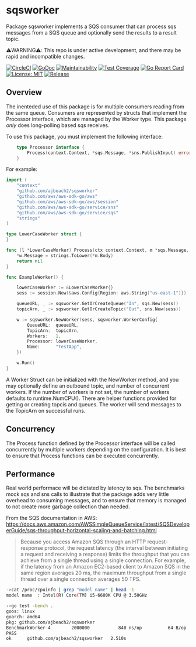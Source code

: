 # sqsworker 
Package sqsworker implements a SQS consumer that can process sqs messages from a SQS queue and optionally send the results to a result topic.

⚠️WARNING⚠️: This repo is under active development, and there may be rapid and incompatible changes.
 

[![CircleCI](https://circleci.com/gh/ajbeach2/sqsworker/tree/master.svg?style=svg)](https://circleci.com/gh/ajbeach2/sqsworker/tree/master)
[![GoDoc](https://godoc.org/github.com/ajbeach2/sqsworker?status.svg)](https://godoc.org/github.com/ajbeach2/sqsworker)
[![Maintainability](https://api.codeclimate.com/v1/badges/a1b4d81620ea0c71f47c/maintainability)](https://codeclimate.com/github/ajbeach2/sqsworker/maintainability)
[![Test Coverage](https://api.codeclimate.com/v1/badges/a1b4d81620ea0c71f47c/test_coverage)](https://codeclimate.com/github/ajbeach2/sqsworker/test_coverage)
[![Go Report Card](https://goreportcard.com/badge/github.com/ajbeach2/sqsworker)](https://goreportcard.com/report/github.com/ajbeach2/sqsworker)
[![License: MIT](https://img.shields.io/badge/License-MIT-yellow.svg)](https://github.com/ajbeach2/sqsworker/blob/master/LICENSE)
[![Release](https://img.shields.io/github/release/ajbeach2/sqsworker.svg)](https://github.com/ajbeach2/sqsworker/releases)

## Overview

The inenteded use of this package is for multiple consumers reading from the same queue. Consumers are represented by structs that implement the Processor interface, which are managed by the Worker type. This package *only* does long-polling based sqs receives.

To use this package, you must implement the following interface:
```go
	type Processor interface {
		Process(context.Context, *sqs.Message, *sns.PublishInput) error
	}
```
For example:
```go
import (
	"context"
	"github.com/ajbeach2/sqsworker"
	"github.com/aws/aws-sdk-go/aws"
	"github.com/aws/aws-sdk-go/aws/session"
	"github.com/aws/aws-sdk-go/service/sns"
	"github.com/aws/aws-sdk-go/service/sqs"
	"strings"
)

type LowerCaseWorker struct {
}

func (l *LowerCaseWorker) Process(ctx context.Context, m *sqs.Message, w *sns.PublishInput) error {
	*w.Message = strings.ToLower(*m.Body)
	return nil
}

func ExampleWorker() {

	lowerCaseWorker := &LowerCaseWorker{}
	sess := session.New(&aws.Config{Region: aws.String("us-east-1")})

	queueURL, _ := sqsworker.GetOrCreateQueue("In", sqs.New(sess))
	topicArn, _ := sqsworker.GetOrCreateTopic("Out", sns.New(sess))

	w := sqsworker.NewWorker(sess, sqsworker.WorkerConfig{
		QueueURL:  queueURL,
		TopicArn:  topicArn,
		Workers:   1,
		Processor: lowerCaseWorker,
		Name:      "TestApp",
	})

	w.Run()
}
```

A Worker Struct can be initialized with the NewWorker method, and you may optionally
define an outbound topic, and number of concurrent workers. If the number of workers
is not set, the number of workers defaults to runtime.NumCPU().  There are helper functions
provided for getting or creating topcis and queues.
The worker will send messages to the TopicArn on successful runs.

## Concurrency

The Process function defined by the Processor interface will be called concurrently by multiple workers depending on the configuration. It is best to ensure that Process functions can be executed concurrently.

## Performance

Real world performace will be dictated by latency to sqs. The benchmarks mock sqs and sns calls to illustrate that
the package adds very little overhead to consuming messages, and to ensure that memory is managed to not
create more garbage collection than needed.

From the SQS documentation in AWS:
https://docs.aws.amazon.com/AWSSimpleQueueService/latest/SQSDeveloperGuide/sqs-throughput-horizontal-scaling-and-batching.html

> Because you access Amazon SQS through an HTTP request-response protocol, the request latency (the interval between initiating a request and receiving a response) limits the throughput that you can achieve from a single thread using a single connection. For example, if the latency from an Amazon EC2-based client to Amazon SQS in the same region averages 20 ms, the maximum throughput from a single thread over a single connection averages 50 TPS.

```bash
->cat /proc/cpuinfo | grep "model name" | head -1
model name	: Intel(R) Core(TM) i5-6600K CPU @ 3.50GHz

->go test -bench .
goos: linux
goarch: amd64
pkg: github.com/ajbeach2/sqsworker
BenchmarkWorker-4   	 2000000	       840 ns/op	      64 B/op	       1 allocs/op
PASS
ok  	github.com/ajbeach2/sqsworker	2.510s
```
